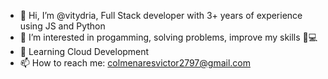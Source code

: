 - 👋 Hi, I’m @vitydria, Full Stack developer with 3+ years of experience using JS and Python
- 👀 I’m interested in progamming, solving problems, improve my skills 🥇💻
- 🌱 Learning Cloud Development
- 📫 How to reach me: colmenaresvictor2797@gmail.com

<!---
vitydria/vitydria is a ✨ special ✨ repository because its `README.md` (this file) appears on your GitHub profile.
You can click the Preview link to take a look at your changes.
--->
